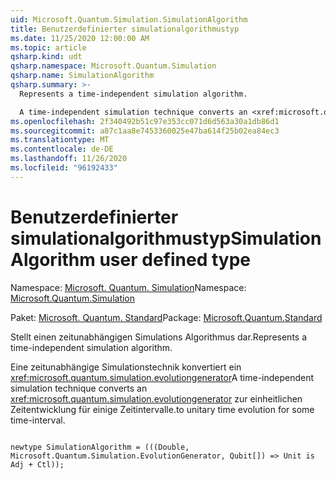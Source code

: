 ```yaml
---
uid: Microsoft.Quantum.Simulation.SimulationAlgorithm
title: Benutzerdefinierter simulationalgorithmustyp
ms.date: 11/25/2020 12:00:00 AM
ms.topic: article
qsharp.kind: udt
qsharp.namespace: Microsoft.Quantum.Simulation
qsharp.name: SimulationAlgorithm
qsharp.summary: >-
  Represents a time-independent simulation algorithm.

  A time-independent simulation technique converts an <xref:microsoft.quantum.simulation.evolutiongenerator> to unitary time evolution for some time-interval.
ms.openlocfilehash: 2f340492b51c97e353cc071d6d563a30a1db86d1
ms.sourcegitcommit: a87c1aa8e7453360025e47ba614f25b02ea84ec3
ms.translationtype: MT
ms.contentlocale: de-DE
ms.lasthandoff: 11/26/2020
ms.locfileid: "96192433"
---
```

# <a name="simulationalgorithm-user-defined-type"></a><span data-ttu-id="a8de3-102">Benutzerdefinierter simulationalgorithmustyp</span><span class="sxs-lookup"><span data-stu-id="a8de3-102">SimulationAlgorithm user defined type</span></span>

<span data-ttu-id="a8de3-103">Namespace: [Microsoft. Quantum. Simulation](xref:Microsoft.Quantum.Simulation)</span><span class="sxs-lookup"><span data-stu-id="a8de3-103">Namespace: [Microsoft.Quantum.Simulation](xref:Microsoft.Quantum.Simulation)</span></span>

<span data-ttu-id="a8de3-104">Paket: [Microsoft. Quantum. Standard](https://nuget.org/packages/Microsoft.Quantum.Standard)</span><span class="sxs-lookup"><span data-stu-id="a8de3-104">Package: [Microsoft.Quantum.Standard](https://nuget.org/packages/Microsoft.Quantum.Standard)</span></span>


<span data-ttu-id="a8de3-105">Stellt einen zeitunabhängigen Simulations Algorithmus dar.</span><span class="sxs-lookup"><span data-stu-id="a8de3-105">Represents a time-independent simulation algorithm.</span></span>

<span data-ttu-id="a8de3-106">Eine zeitunabhängige Simulationstechnik konvertiert ein <xref:microsoft.quantum.simulation.evolutiongenerator></span><span class="sxs-lookup"><span data-stu-id="a8de3-106">A time-independent simulation technique converts an <xref:microsoft.quantum.simulation.evolutiongenerator></span></span>
<span data-ttu-id="a8de3-107">zur einheitlichen Zeitentwicklung für einige Zeitintervalle.</span><span class="sxs-lookup"><span data-stu-id="a8de3-107">to unitary time evolution for some time-interval.</span></span>

```qsharp

newtype SimulationAlgorithm = (((Double, Microsoft.Quantum.Simulation.EvolutionGenerator, Qubit[]) => Unit is Adj + Ctl));
```

